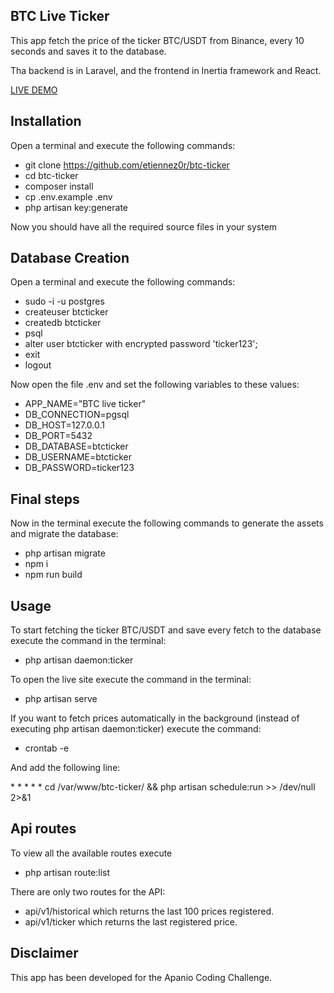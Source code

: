 ## BTC Live Ticker

This app fetch the price of the ticker BTC/USDT from Binance, every 10 seconds and saves it to the database.

Tha backend is in Laravel, and the frontend in Inertia framework and React.

[LIVE DEMO](https://btc-ticker.daemontrader.com/)

## Installation

Open a terminal and execute the following commands:

- git clone https://github.com/etiennez0r/btc-ticker
- cd btc-ticker
- composer install
- cp .env.example .env
- php artisan key:generate

Now you should have all the required source files in your system

## Database Creation

Open a terminal and execute the following commands:

- sudo -i -u postgres
- createuser btcticker
- createdb btcticker
- psql
- alter user btcticker with encrypted password 'ticker123';
- exit
- logout

Now open the file .env and set the following variables to these values:

- APP_NAME="BTC live ticker"
- DB_CONNECTION=pgsql
- DB_HOST=127.0.0.1
- DB_PORT=5432
- DB_DATABASE=btcticker
- DB_USERNAME=btcticker
- DB_PASSWORD=ticker123

## Final steps

Now in the terminal execute the following commands to generate the assets and migrate the database:

- php artisan migrate
- npm i
- npm run build

## Usage

To start fetching the ticker BTC/USDT and save every fetch to the database execute the command in the terminal:
- php artisan daemon:ticker

To open the live site execute the command in the terminal:
- php artisan serve

If you want to fetch prices automatically in the background (instead of executing php artisan daemon:ticker) execute the command:
- crontab -e

And add the following line:

\* \* \* \* \* cd /var/www/btc-ticker/ && php artisan schedule:run >> /dev/null 2>&1

## Api routes

To view all the available routes execute
- php artisan route:list

There are only two routes for the API:
- api/v1/historical which returns the last 100 prices registered.
- api/v1/ticker which returns the last registered price.


## Disclaimer

This app has been developed for the Apanio Coding Challenge.
